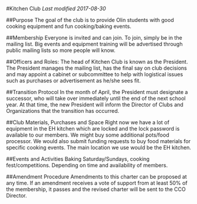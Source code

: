 #Kitchen Club
*Last modified 2017-08-30*

##Purpose
The goal of the club is to provide Olin students with good cooking equipment and fun cooking/baking events.  

##Membership
Everyone is invited and can join. To join, simply be in the mailing list. Big events and equipment training will be advertised through public mailing lists so more people will know. 

##Officers and Roles:
The head of Kitchen Club is known as the President. The President manages the mailing list, has the final say on club decisions and may appoint a cabinet or subcommittee to help with logistical issues such as purchases or advertisement as he/she sees fit.

##Transition Protocol
In the month of April, the President must designate a successor, who will take over immediately until the end of the next school year. At that time, the new President will inform the Director of Clubs and Organizations that the transition has occurred. 

##Club Materials, Purchases and Space
Right now we have a lot of equipment in the EH kitchen which are locked and the lock password is available to our members. We might buy some additional pots/food processor. We would also submit funding requests to buy food materials for specific cooking events. The main location we use would be the EH kitchen. 

##Events and Activities
Baking Saturday/Sundays, cooking fest/competitions. Depending on time and availability of members. 

##Amendment Procedure
Amendments to this charter can be proposed at any time. If an amendment receives a vote of support from at least 50% of the membership, it passes and the revised charter will be sent to the CCO Director.
